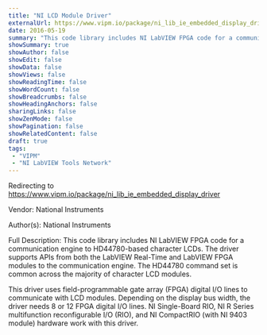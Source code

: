 ```yaml
---
title: "NI LCD Module Driver"
externalUrl: https://www.vipm.io/package/ni_lib_ie_embedded_display_driver
date: 2016-05-19
summary: "This code library includes NI LabVIEW FPGA code for a communication engine to HD44780-based character LCDs."
showSummary: true
showAuthor: false
showEdit: false
showData: false
showViews: false
showReadingTime: false
showWordCount: false
showBreadcrumbs: false
showHeadingAnchors: false
sharingLinks: false
showZenMode: false
showPagination: false
showRelatedContent: false
draft: true
tags:
 - "VIPM"
 - "NI LabVIEW Tools Network"
---
```


Redirecting to https://www.vipm.io/package/ni_lib_ie_embedded_display_driver

Vendor: National Instruments

Author(s): National Instruments
 
Full Description:
This code library includes NI LabVIEW FPGA code for a communication engine to HD44780-based character LCDs. The driver supports APIs from both the LabVIEW Real-Time and LabVIEW FPGA modules to the communication engine. The HD44780 command set is common across the majority of character LCD modules. 

This driver uses field-programmable gate array (FPGA) digital I/O lines to communicate with LCD modules. Depending on the display bus width, the driver needs 8 or 12 FPGA digital I/O lines. NI Single-Board RIO, NI R Series multifunction reconfigurable I/O (RIO), and NI CompactRIO (with NI 9403 module) hardware work with this driver.